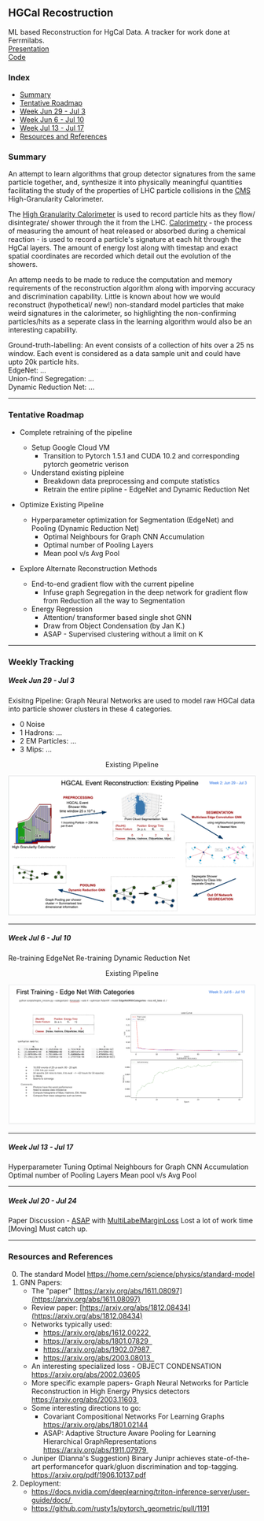 ## HGCal Recostruction

ML based Reconstruction for HgCal Data. A tracker for work done at Ferrmilabs.\
[Presentation](https://docs.google.com/presentation/d/1WW9HBwumZRxsq518BsyRxTFi64VcT6rng09rtjOeNRk/edit?usp=sharing)\
[Code](https://github.com/chhavisharma/hgcal_ldrd/tree/gravnet2_wip_trainer_args)

### Index
- [Summary](https://github.com/chhavisharma/hgcal-reco/blob/master/README.md#summary)
- [Tentative Roadmap](https://github.com/chhavisharma/hgcal-reco/blob/master/README.md#tentative-roadmap)
- [Week Jun 29 - Jul 3](https://github.com/chhavisharma/hgcal-reco/blob/master/README.md#week-jun-29---jul-3)
- [Week Jun 6  - Jul 10](https://github.com/chhavisharma/hgcal-reco/blob/master/README.md#week-jul-6---jul-10)
- [Week Jul 13 - Jul 17](https://github.com/chhavisharma/hgcal-reco/blob/master/README.md#week-jul-13---jul-17)
- [Resources and References](https://github.com/chhavisharma/hgcal-reco/blob/master/README.md#resources-and-references)


<!---
### Execution
* Author: [Chhavi Sharma](https://www.linkedin.com/in/chhavi275/)
* Tested on: *TBD*
* Installation Instructions: *TBD*
* Execution Instructions: *TBD*
-->

### Summary 
An attempt to learn algorithms that group detector signatures from the same particle together, and, synthesize it into physically meaningful quantities  facilitating the study of the properties of LHC particle collisions in the [CMS](https://home.cern/science/experiments/cms) High-Granularity Calorimeter.

The [High Granularity Calorimeter](https://cms.cern/news/new-era-calorimetry) is used to record particle hits as they flow/ disintegrate/ shower through the it from the LHC. [Calorimetry](https://cms.cern/news/new-era-calorimetry) - the process of measuring the amount of heat released or absorbed during a chemical reaction - is used to record a particle's signature at each hit through the HgCal layers. The amount of energy lost along with timestap and exact spatial coordinates are recorded which detail out the evolution of the showers. 

An attemp needs to be made to reduce the computation and memory requirements of the reconstruction algorithm along with imporving accuracy and discrimination capability. Little is known about how we would reconstruct (hypothetical/ new!) non-standard model particles that make weird signatures in the calorimeter, so highlighting the non-confirming particles/hits as a seperate class in the learning algorithm would also be an interesting capability.

Ground-truth-labelling: An event consists of a collection of hits over a 25 ns window. Each event is considered as a data sample unit and could have upto 20k particle hits.\
EdgeNet: ...\
Union-find Segregation: ...\
Dynamic Reduction Net: ... 

_________________________________________________________________________________________________


### Tentative Roadmap

- Complete retraining of the pipeline
    - Setup Google Cloud VM
        - Transition to Pytorch 1.5.1 and CUDA 10.2 and corresponding pytorch geometric verison
    - Understand existing pipleine
        - Breakdown data preprocessing and compute statistics
        - Retrain the entire pipline - EdgeNet and Dynamic Reduction Net
    
- Optimize Existing Pipeline
    - Hyperparameter optimization for Segmentation (EdgeNet) and Pooling (Dynamic Reduction Net)
        - Optimal Neighbours for Graph CNN Accumulation
        - Optimal number of Pooling Layers
        - Mean pool v/s Avg Pool 

- Explore Alternate Reconstruction Methods
    - End-to-end gradient flow with the current pipeline 
        - Infuse graph Segregation in the deep network for gradient flow from Reduction all the way to Segmentation
    - Energy Regression
        - Attention/ transformer based single shot GNN
        - Draw from Object Condensation (by Jan K.)
        - ASAP - Supervised clustering without a limit on K

_________________________________________________________________________________________________

### Weekly Tracking


##### Week Jun 29 - Jul 3
 
Exisitng Pipeline: Graph Neural Networks are used to model raw HGCal data into particle shower clusters in these 4 categories.
  - 0 Noise
  - 1 Hadrons: ...
  - 2 EM Particles: ...
  - 3 Mips: ...

<p align="center"> Existing Pipeline </p>
<p align="center">
  <img src="images/ExistingPipeline.png"/>
</p>  

_________________________________________________________________________________________________

##### Week Jul 6 - Jul 10


Re-training EdgeNet
Re-training Dynamic Reduction Net


<p align="center"> Existing Pipeline </p>
<p align="center">
  <img src="images/EdgeNetTraining.png"/>
</p>  

_________________________________________________________________________________________________

##### Week Jul 13 - Jul 17

Hyperparameter Tuning
Optimal Neighbours for Graph CNN Accumulation
Optimal number of Pooling Layers
Mean pool v/s Avg Pool 


_________________________________________________________________________________________________

##### Week Jul 20 - Jul 24

Paper Discussion - [ASAP](https://arxiv.org/abs/1911.07979) with [MultiLabelMarginLoss](https://pytorch.org/docs/stable/nn.html#multilabelmarginloss)
Lost a lot of work time [Moving] Must catch up.

_________________________________________________________________________________________________


### Resources and References 
0. The standard Model https://home.cern/science/physics/standard-model 
1. GNN Papers: 
    - The "paper" [https://arxiv.org/abs/1611.08097](https://arxiv.org/abs/1611.08097)
    - Review paper: [https://arxiv.org/abs/1812.08434](https://arxiv.org/abs/1812.08434)
    - Networks typically used:
      - https://arxiv.org/abs/1612.00222 
      - https://arxiv.org/abs/1801.07829  
      - https://arxiv.org/abs/1902.07987 
      - https://arxiv.org/abs/2003.08013  
    - An interesting specialized loss - OBJECT CONDENSATION https://arxiv.org/abs/2002.03605 
    - More specific example papers- Graph Neural Networks for Particle Reconstruction in High Energy Physics detectors https://arxiv.org/abs/2003.11603 
    - Some interesting directions to go:
      - Covariant Compositional Networks For Learning Graphs https://arxiv.org/abs/1801.02144      
      - ASAP: Adaptive Structure Aware Pooling for Learning Hierarchical GraphRepresentations https://arxiv.org/abs/1911.07979 
    - Juniper (Dianna's Suggestion) Binary Junipr achieves state-of-the-art performancefor quark/gluon discrimination and top-tagging. https://arxiv.org/pdf/1906.10137.pdf
2. Deployment:
    - https://docs.nvidia.com/deeplearning/triton-inference-server/user-guide/docs/ 
    - https://github.com/rusty1s/pytorch_geometric/pull/1191

